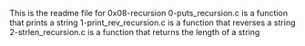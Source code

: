 This is the readme file for 0x08-recursion
0-puts_recursion.c is a function that prints a string
1-print_rev_recursion.c is a function that reverses a string
2-strlen_recursion.c is a function that returns the length of a string
